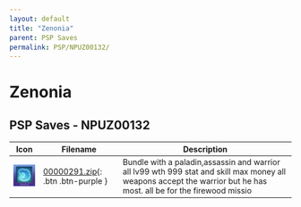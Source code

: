 ```yaml
---
layout: default
title: "Zenonia"
parent: PSP Saves
permalink: PSP/NPUZ00132/
---
```

# Zenonia

## PSP Saves - NPUZ00132

| Icon | Filename | Description |
|------|----------|-------------|
| ![Zenonia](ICON0.PNG) | [00000291.zip](00000291.zip){: .btn .btn-purple } | Bundle with a paladin,assassin and warrior all lv99 wth 999 stat and skill max money all weapons accept the warrior but he has most. all be for the firewood missio |
